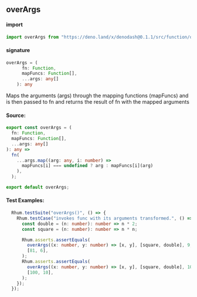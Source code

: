 
## overArgs

#### import
```typescript
import overArgs from "https://deno.land/x/denodash@0.1.1/src/function/overArgs.ts"
```

#### signature
```typescript
overArgs = (
      fn: Function,
      mapFuncs: Function[],
      ...args: any[]
    ): any
```

Maps the arguments (args) through the mapping functions (mapFuncs) and is then passed to fn and returns the result of fn with the mapped arguments

#### Source:

```typescript
export const overArgs = (
  fn: Function,
  mapFuncs: Function[],
  ...args: any[]
): any =>
  fn(
    ...args.map((arg: any, i: number) =>
      mapFuncs[i] === undefined ? arg : mapFuncs[i](arg)
    ),
  );

export default overArgs;

```

#### Test Examples: 

```typescript
  Rhum.testSuite("overArgs()", () => {
    Rhum.testCase("invokes func with its arguments transformed.", () => {
      const double = (n: number): number => n * 2;
      const square = (n: number): number => n * n;

      Rhum.asserts.assertEquals(
        overArgs((x: number, y: number) => [x, y], [square, double], 9, 3),
        [81, 6],
      );
      Rhum.asserts.assertEquals(
        overArgs((x: number, y: number) => [x, y], [square, double], 10, 5),
        [100, 10],
      );
    });
  });
```

  